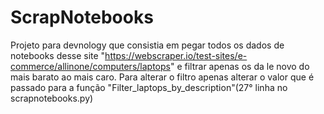 # ScrapNotebooks
Projeto para devnology que consistia em pegar todos os dados de notebooks desse site "https://webscraper.io/test-sites/e-commerce/allinone/computers/laptops" e filtrar apenas os da le novo do mais barato ao mais caro.
Para alterar o filtro apenas alterar o valor que é passado para a função "Filter_laptops_by_description"(27° linha no scrapnotebooks.py)
